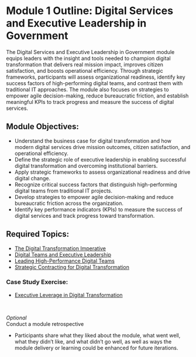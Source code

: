 # Module 1 Outline: Digital Services and Executive Leadership in Government 
The Digital Services and Executive Leadership in Government module equips leaders with the insight and tools needed to champion digital transformation that delivers real mission impact, improves citizen satisfaction, and boosts operational efficiency. Through strategic frameworks, participants will assess organizational readiness, identify key success factors of high-performing digital teams, and contrast them with traditional IT approaches. The module also focuses on strategies to empower agile decision-making, reduce bureaucratic friction, and establish meaningful KPIs to track progress and measure the success of digital services.

## Module Objectives:
- Understand the business case for digital transformation and how modern digital services drive mission outcomes, citizen satisfaction, and operational efficiency.
- Define the strategic role of executive leadership in enabling successful digital transformation and overcoming institutional barriers.
- Apply strategic frameworks to assess organizational readiness and drive digital change.
- Recognize critical success factors that distinguish high-performing digital teams from traditional IT projects.
- Develop strategies to empower agile decision-making and reduce bureaucratic friction across the organization.
- Identify key performance indicators (KPIs) to measure the success of digital services and track progress toward transformation.

## Required Topics:
- [The Digital Transformation Imperative](https://github.com/usds/ditap-curriculum-update/blob/main/3_Curriculum/3C_DITAP-Adaptation-Curriculum/3C.2_DITAP-Strategy-For-Executive-Leaders-Curriculum/Module%201/The%20Digital%20Transformation%20Imperative.md)
- [Digital Teams and Executive Leadership](https://github.com/usds/ditap-curriculum-update/blob/main/3_Curriculum/3C_DITAP-Adaptation-Curriculum/3C.2_DITAP-Strategy-For-Executive-Leaders-Curriculum/Module%201/Digital%20Teams%20and%20Executive%20Leadership.md)
- [Leading High-Performance Digital Teams](https://github.com/usds/ditap-curriculum-update/blob/main/3_Curriculum/3C_DITAP-Adaptation-Curriculum/3C.2_DITAP-Strategy-For-Executive-Leaders-Curriculum/Module%201/Leading%20High-Performance%20Digital%20Teams.md)
- [Strategic Contracting for Digital Transformation](https://github.com/usds/ditap-curriculum-update/blob/main/3_Curriculum/3C_DITAP-Adaptation-Curriculum/3C.2_DITAP-Strategy-For-Executive-Leaders-Curriculum/Module%201/Strategic%20Contracting%20for%20Digital%20Transformation.md)

### Case Study Exercise:
- [Executive Leverage in Digital Transformation](https://github.com/usds/ditap-curriculum-update/blob/main/3_Curriculum/3C_DITAP-Adaptation-Curriculum/3C.2_DITAP-Strategy-For-Executive-Leaders-Curriculum/Module%201/Case%20Study%20Exercise%3A%20Executive%20Leverage%20in%20Digital%20Transformation.md)
<br>

_Optional_ </br>
Conduct a module retrospective
- Participants share what they liked about the module, what went well, what they didn’t like, and what didn’t go well, as well as ways the module delivery or learning could be enhanced for future iterations.

